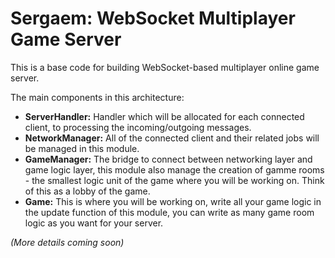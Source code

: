 # Sergaem: WebSocket Multiplayer Game Server

This is a base code for building WebSocket-based multiplayer online game server.

The main components in this architecture:

- **ServerHandler:** Handler which will be allocated for each connected client, to processing the incoming/outgoing messages.
- **NetworkManager:** All of the connected client and their related jobs will be managed in this module.
- **GameManager:** The bridge to connect between networking layer and game logic layer, this module also manage the creation of gamme rooms - the smallest logic unit of the game where you will be working on. Think of this as a lobby of the game.
- **Game:** This is where you will be working on, write all your game logic in the update function of this module, you can write as many game room logic as you want for your server.

_(More details coming soon)_

